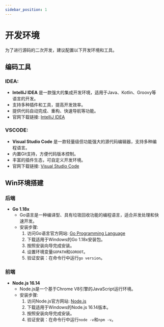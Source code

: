 ```yaml
---
sidebar_position: 1
---
```



# 开发环境

为了进行源码的二次开发，建议配置以下开发环境和工具。

## 编码工具

### IDEA:
- **IntelliJ IDEA** 是一款强大的集成开发环境，适用于Java、Kotlin、Groovy等语言的开发。
- 支持多种插件和工具，提高开发效率。
- 提供代码自动完成、重构、快速导航等功能。
- 官网下载链接: [IntelliJ IDEA](https://www.jetbrains.com/idea/)

### VSCODE:
- **Visual Studio Code** 是一款轻量级但功能强大的源代码编辑器，支持多种编程语言。
- 内置Git支持，方便代码版本控制。
- 丰富的插件生态，可自定义开发环境。
- 官网下载链接: [Visual Studio Code](https://code.visualstudio.com/)

## Win环境搭建

### 后端
- **Go 1.18x**
  - Go语言是一种编译型、具有垃圾回收功能的编程语言，适合并发处理和快速开发。
  - 安装步骤:
    1. 访问Go语言官方网站: [Go Programming Language](https://golang.org/)
    2. 下载适用于Windows的Go 1.18x安装包。
    3. 按照安装向导完成安装。
    4. 设置环境变量`GOPATH`和`GOROOT`。
    5. 验证安装：在命令行中运行`go version`。

### 前端
- **Node.js 16.14**
  - Node.js是一个基于Chrome V8引擎的JavaScript运行环境。
  - 安装步骤:
    1. 访问Node.js官方网站: [Node.js](https://nodejs.org/)
    2. 下载适用于Windows的Node.js 16.14版本。
    3. 按照安装向导完成安装。
    4. 验证安装：在命令行中运行`node -v`和`npm -v`。
